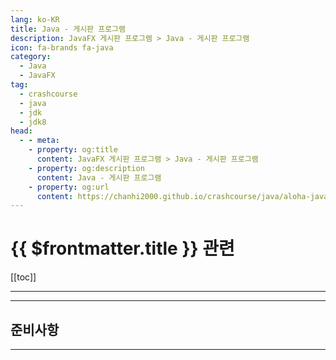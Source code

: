 ```yaml
---
lang: ko-KR
title: Java - 게시판 프로그램
description: JavaFX 게시판 프로그램 > Java - 게시판 프로그램
icon: fa-brands fa-java
category: 
  - Java
  - JavaFX
tag: 
  - crashcourse
  - java
  - jdk
  - jdk8
head:
  - - meta:
    - property: og:title
      content: JavaFX 게시판 프로그램 > Java - 게시판 프로그램
    - property: og:description
      content: Java - 게시판 프로그램
    - property: og:url
      content: https://chanhi2000.github.io/crashcourse/java/aloha-javafx/01.html
---
```


# {{ $frontmatter.title }} 관련

[[toc]]

---

<SiteInfo
  name="JavaFX 게시판 프로그램"
  desc=""
  url="https://wwwaloha.oopy.io/c80ca8ff-9651-4441-8491-41537d0246de"
  logo="https://oopy.lazyrockets.com/api/rest/cdn/image/5825f11f-5fe8-4e99-a090-dd03135b0310.png?d=16"
  preview="https://oopy.lazyrockets.com/api/v2/notion/image?src=https%3A%2F%2Fprod-files-secure.s3.us-west-2.amazonaws.com%2Fc20b1d05-cb56-42ba-8be5-eff501f44933%2F11b6aa6e-4d99-4201-8367-e30d975ee26b%2FJavaFX_%25EA%25B2%258C%25EC%258B%259C%25ED%258C%2590.jpg&blockId=ab24bfbf-8d95-4616-817e-a06c70c1fea9" />
  
<VidStack src="youtube/GobCkTFc54M" />

---

## 준비사항


---
